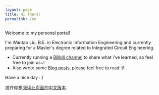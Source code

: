 ```yaml
---
layout: page
title: Hi there!
permalink: /en
---
```


Welcome to my personal portal!

I'm Wantao Liu, B.E. in Electronic Information Engineering and currently preparing for a Master's degree related to Integrated Circuit Engineering.

- Currently running a [Bilibili channel](https://space.bilibili.com/1857768832) to share what I've learned, so feel free to join us~!
- Also wrote some [Blog posts](https://blog.vantao.cn/), please feel free to read it!

Have a nice day : )

<div class="footer-description">或许你想<a href="/">阅读此页面的中文版本</a>.</div>
